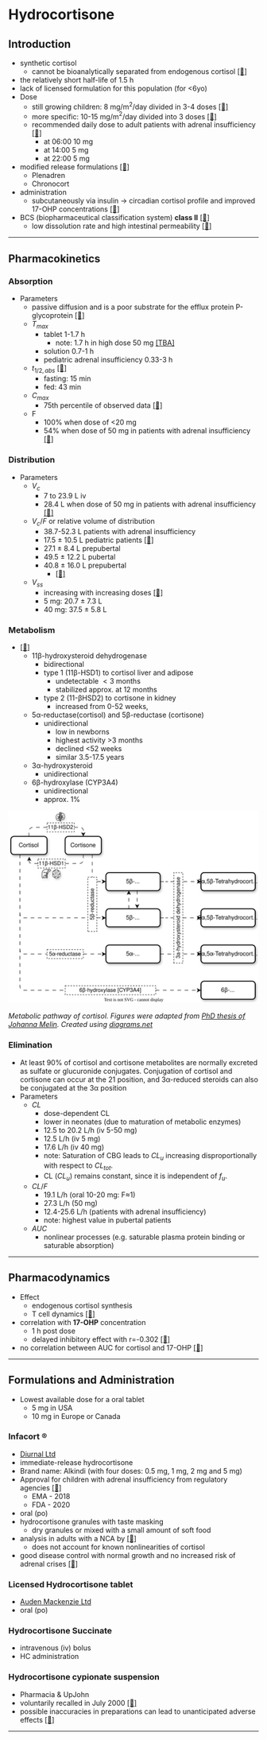 # Hydrocortisone 
## Introduction
* synthetic cortisol
    * cannot be bioanalytically separated from endogenous cortisol [[📖]](https://doi.org/10.1007/s40262-017-0575-8 "Melin, 2018")
* the relatively short half-life of 1.5 h
* lack of licensed formulation for this population (for <6yo)
* Dose
    + still growing children: 8 mg/m$^2$/day divided in 3-4 doses [[📖]](https://doi.org/10.1210/jc.2015-1710 "Bornstein, 2016")
    + more specific:  10-15 mg/m$^2$/day divided into 3 doses [[📖]](https://doi.org/10.1210/jc.2009-2631 "Speiser, 2010")
    + recommended daily dose to adult patients with adrenal insufficiency [[📖]](https://doi.org/10.1210/jc.2015-1710 "Bornstein, 2016")
        + at 06:00 10 mg
        + at 14:00 5 mg
        + at 22:00 5 mg 
* modified release formulations [[📖]](https://doi.org/10.1136/archdischild-2015-309538 "Porter, 2016")
    + Plenadren 
    + Chronocort
* administration 
    + subcutaneously via insulin -> circadian cortisol profile and improved 17-OHP concentrations [[📖]](https://doi.org/10.1111/cen.12453 "Hindmarsh, 2014")
* BCS (biopharmaceutical classification system) **class II** [[📖]](https://doi.org/10.1023/a:1016212804288 "Amidon, 1995")
    + low dissolution rate and high intestinal permeability [[📖]](https://doi.org/10.1517/17425255.4.6.749 "Lennernäs, 2008")

---

## Pharmacokinetics
### Absorption
* Parameters
    + passive diffusion and is a poor substrate for the efflux protein P-glycoprotein [[📖]](https://doi.org/10.1517/17425255.4.6.749 "Lennernäs, 2008")
    + $T_{max}$
        - tablet 1-1.7 h 
            - note: 1.7 h in high dose 50 mg [[TBA]]()
        - solution 0.7-1 h
        - pediatric adrenal insufficiency 0.33-3 h
    + $t_{1/2,abs}$ [[📖]](https://doi.org/10.1111/j.1365-2265.2004.02106.x "Mah, 2004")
        - fasting: 15 min
        - fed: 43 min 
    + $C_{max}$
        - 75th percentile of observed data [[📖]](https://doi.org/10.1210/jcem.82.2.3769 "Knutsson, 1997")
    + F 
        - 100% when dose of <20 mg
        - 54% when dose of 50 mg in patients with adrenal insufficiency [[📖]](https://doi.org/10.1111/j.1365-2125.1984.tb04999.x "Heazelwood, 1984")
### Distribution
* Parameters
    + $V_{c}$
        - 7 to 23.9 L iv
        - 28.4 L when dose of 50 mg in patients with adrenal insufficiency [[📖]](https://doi.org/10.1111/j.1365-2125.1984.tb04999.x "Heazelwood, 1984")
    + $V_{c}/F$ or relative volume of distribution
        - 38.7-52.3 L patients with adrenal insufficiency
        - 17.5 ± 10.5 L pediatric patients [[📖]](https://doi.org/10.1097/jim.0000000000000121 "Sarafoglou, 2015")
        - 27.1 ± 8.4 L prepubertal 
        - 49.5 ± 12.2 L pubertal
        - 40.8 ± 16.0 L prepubertal
            - [[📖]](https://doi.org/10.1210/jcem.86.6.7522 "Charmandari, 2001a")
    + $V_{ss}$
        - increasing with increasing doses [[📖]](https://doi.org/10.1007/bf01062332 "Toothaker, 1981")
        - 5 mg: 20.7 ± 7.3 L
        - 40 mg: 37.5 ± 5.8 L
### Metabolism
* [[📖]](https://doi.org/10.1111/j.1365-2265.2005.02412.x "Hoshiro, 2006")
    + 11β-hydroxysteroid dehydrogenase
        - bidirectional 
        - type 1 (11β-HSD1) to cortisol liver and adipose
            - undetectable $<3$ months
            - stabilized approx. at 12 months
        - type 2 (11-βHSD2) to cortisone in kidney
            - increased from 0-52 weeks,
    + 5α-reductase(cortisol) and 5β-reductase (cortisone)
        - unidirectional
            - low in newborns 
            - highest activity >3 months
            - declined <52 weeks 
            - similar 3.5-17.5 years 
    + 3α-hydroxysteroid
        - unidirectional
    + 6β-hydroxylase (CYP3A4)
        - unidirectional
        - approx. 1%

![Cortisol](./figures/cortisol_metabolic_pathways.svg)

*Metabolic pathway of cortisol. Figures were adapted from [PhD thesis of Johanna Melin](https://refubium.fu-berlin.de/handle/fub188/23620). Created using [diagrams.net](https://app.diagrams.net/)*

### Elimination      
* At least 90% of cortisol and cortisone metabolites are normally excreted as sulfate or glucuronide conjugates. Conjugation of cortisol and cortisone can occur at the 21 position, and 3α-reduced steroids can also be conjugated at the 3α position
* Parameters
    + $CL$
        - dose-dependent CL
        - lower in neonates (due to maturation of metabolic enzymes)
        - 12.5 to 20.2 L/h (iv 5-50 mg)
        - 12.5 L/h (iv 5 mg)
        - 17.6 L/h (iv 40 mg)
        - note: Saturation of CBG leads to $CL_u$ increasing disproportionally with respect to $CL_{tot}$.
        - CL ($CL_u$)  remains constant, since it is independent of $f_u$.
    + $CL/F$
        - 19.1 L/h (oral 10-20 mg: F≈1)
        - 27.3 L/h (50 mg)
        - 12.4-25.6 L/h (patients with adrenal insufficiency)
        - note: highest value in pubertal patients
    + $AUC$
        - nonlinear processes (e.g. saturable plasma protein binding or saturable absorption)

---

## Pharmacodynamics
* Effect
    + endogenous cortisol synthesis
    + T cell dynamics [[📖]](https://doi.org/10.1177/0091270003258651 "Mager, 2003")
* correlation with **17-OHP** concentration 
    + 1 h post dose
    + delayed inhibitory effect with r=-0.302 [[📖]](https://doi.org/10.1210/jcem.86.6.7522 "Charmandari, 2001a")
* no correlation between AUC for cortisol and 17-OHP [[📖]](https://doi.org/10.1097/jim.0000000000000121 "Sarafoglou, 2015")

---

## Formulations and Administration 
* Lowest available dose for a oral tablet
    * 5  mg in USA
    * 10 mg in Europe or Canada
### Infacort ®
* <u>Diurnal Ltd</u>
* immediate-release hydrocortisone
* Brand name: Alkindi (with four doses: 0.5 mg, 1 mg, 2 mg and 5 mg)
* Approval for children with adrenal insufficiency from regulatory agencies [[📖]](https://doi.org/10.1111/cen.13447 "Neumann, 2018")
    * EMA - 2018
    * FDA - 2020
* oral (po)
* hydrocortisone granules with taste masking
    * dry granules or mixed with a small amount of soft food
* analysis in adults with a NCA by [[📖]](https://doi.org/10.1210/jc.2014-4060 "Whitaker, 2015")
    * does not account for known nonlinearities of cortisol
* good disease control with normal growth and no increased risk of adrenal crises [[📖]](https://doi.org/10.1210/clinem/dgaa626 "Neumann, 2021")

### Licensed Hydrocortisone tablet
* <u>Auden Mackenzie Ltd</u>
* oral (po)

### Hydrocortisone Succinate
* intravenous (iv) bolus 
* HC administration

### Hydrocortisone cypionate suspension
* Pharmacia & UpJohn
* voluntarily recalled in July 2000 [[📖]](https://doi.org/10.1210/jcem.86.1.7275 "Merke, 2001")
* possible inaccuracies in preparations can lead to unanticipated adverse effects [[📖]](https://doi.org/10.1210/jc.2017-01595 "Barillas, 2018")

---


